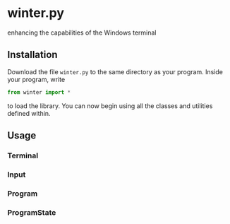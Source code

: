 # winter.py
enhancing the capabilities of the Windows terminal

## Installation
Download the file `winter.py` to the same directory as your program. Inside your program, write
```python
from winter import *
```
to load the library. You can now begin using all the classes and utilities defined within.

## Usage

### Terminal

### Input

### Program

### ProgramState
